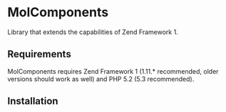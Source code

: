 # MolComponents #

Library that extends the capabilities of Zend Framework 1.

## Requirements ##

MolComponents requires Zend Framework 1 (1.11.* recommended, older versions should work as well) 
and PHP 5.2 (5.3 recommended).

## Installation ##